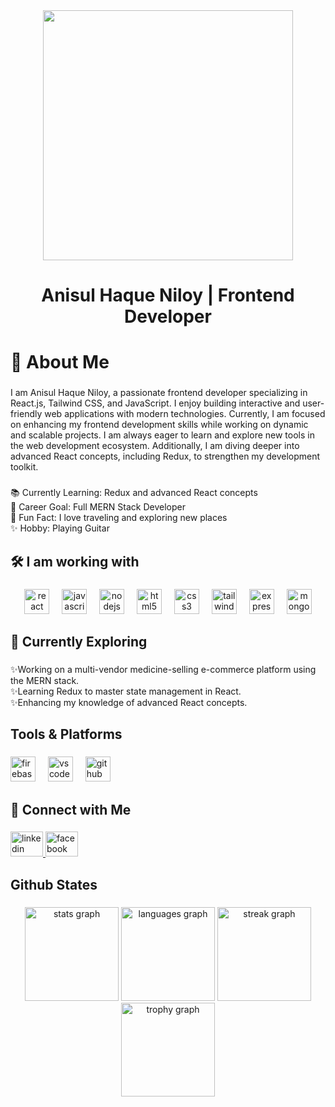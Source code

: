 <div align="center">
  <img height="400" src="https://avatars.githubusercontent.com/u/142687988?v=4"  />
</div>

###

<h1 align="center">Anisul Haque Niloy | Frontend Developer</h1>

###

<h1 align="left">👋 About Me</h1>

###

<p align="left">I am Anisul Haque Niloy, a passionate frontend developer specializing in React.js, Tailwind CSS, and JavaScript. I enjoy building interactive and user-friendly web applications with modern technologies. Currently, I am focused on enhancing my frontend development skills while working on dynamic and scalable projects. I am always eager to learn and explore new tools in the web development ecosystem. Additionally, I am diving deeper into advanced React concepts, including Redux, to strengthen my development toolkit.</p>

###

<p align="left">📚 Currently Learning: Redux and advanced React concepts<br>🎯 Career Goal: Full MERN Stack Developer<br>🎲 Fun Fact: I love traveling and exploring new places<br>✨ Hobby: Playing Guitar</p>

###

<h2 align="left">🛠 I am working with</h2>

###

<div align="center">
  <img src="https://cdn.jsdelivr.net/gh/devicons/devicon/icons/react/react-original.svg" height="40" alt="react logo"  />
  <img width="12" />
  <img src="https://cdn.jsdelivr.net/gh/devicons/devicon/icons/javascript/javascript-original.svg" height="40" alt="javascript logo"  />
  <img width="12" />
  <img src="https://cdn.jsdelivr.net/gh/devicons/devicon/icons/nodejs/nodejs-original.svg" height="40" alt="nodejs logo"  />
  <img width="12" />
  <img src="https://cdn.jsdelivr.net/gh/devicons/devicon/icons/html5/html5-original.svg" height="40" alt="html5 logo"  />
  <img width="12" />
  <img src="https://cdn.jsdelivr.net/gh/devicons/devicon/icons/css3/css3-original.svg" height="40" alt="css3 logo"  />
  <img width="12" />
  <img src="https://cdn.simpleicons.org/tailwindcss/06B6D4" height="40" alt="tailwindcss logo"  />
  <img width="12" />
  <img src="https://skillicons.dev/icons?i=express" height="40" alt="express logo"  />
  <img width="12" />
  <img src="https://cdn.simpleicons.org/mongodb/47A248" height="40" alt="mongodb logo"  />
</div>

###

<h2 align="left">🚀 Currently Exploring</h2>

###

<p align="left">✨Working on a multi-vendor medicine-selling e-commerce platform using the MERN stack.<br>✨Learning Redux to master state management in React.<br>✨Enhancing my knowledge of advanced React concepts.</p>

###

<h2 align="left">Tools & Platforms</h2>

###

<div align="left">
  <img src="https://cdn.jsdelivr.net/gh/devicons/devicon/icons/firebase/firebase-plain.svg" height="40" alt="firebase logo"  />
  <img width="12" />
  <img src="https://cdn.jsdelivr.net/gh/devicons/devicon/icons/vscode/vscode-original.svg" height="40" alt="vscode logo"  />
  <img width="12" />
  <img src="https://skillicons.dev/icons?i=github" height="40" alt="github logo"  />
</div>

###

<h2 align="left">🔗 Connect with Me</h2>

###

<div align="left">
  <a href="https://www.linkedin.com/in/anisul-haque-niloy-/" target="_blank">
    <img src="https://raw.githubusercontent.com/maurodesouza/profile-readme-generator/master/src/assets/icons/social/linkedin/default.svg" width="52" height="40" alt="linkedin logo"  />
  </a>
  <a href="https://www.facebook.com/niloy2917" target="_blank">
    <img src="https://raw.githubusercontent.com/maurodesouza/profile-readme-generator/master/src/assets/icons/social/facebook/default.svg" width="52" height="40" alt="facebook logo"  />
  </a>
</div>

###

<h2 align="left">Github States</h2>

###

<div align="center">
  <img src="https://github-readme-stats.vercel.app/api?username=AnisulHaqueNiloy&hide_title=false&hide_rank=false&show_icons=true&include_all_commits=true&count_private=true&disable_animations=false&theme=dracula&locale=en&hide_border=false&order=1" height="150" alt="stats graph"  />
  <img src="https://github-readme-stats.vercel.app/api/top-langs?username=AnisulHaqueNiloy&locale=en&hide_title=false&layout=compact&card_width=320&langs_count=5&theme=dracula&hide_border=false&order=2" height="150" alt="languages graph"  />
  <img src="https://streak-stats.demolab.com?user=AnisulHaqueNiloy&locale=en&mode=daily&theme=dracula&hide_border=false&border_radius=5&order=3" height="150" alt="streak graph"  />
  <img src="https://github-profile-trophy.vercel.app?username=AnisulHaqueNiloy&theme=dracula&column=-1&row=1&margin-w=8&margin-h=8&no-bg=false&no-frame=false&order=4" height="150" alt="trophy graph"  />
</div>

###
